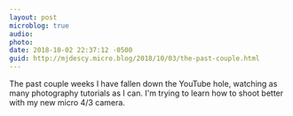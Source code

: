 ```yaml
---
layout: post
microblog: true
audio: 
photo: 
date: 2018-10-02 22:37:12 -0500
guid: http://mjdescy.micro.blog/2018/10/03/the-past-couple.html
---
```

The past couple weeks I have fallen down the YouTube hole, watching as many photography tutorials as I can. I'm trying to learn how to shoot better with my new micro 4/3 camera.
